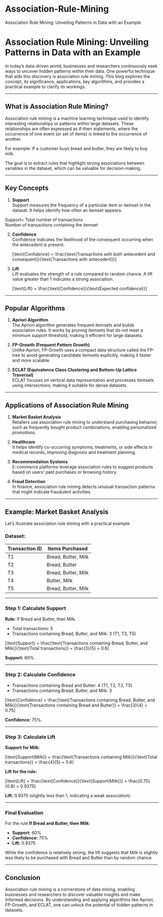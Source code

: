 # Association-Rule-Mining
Association Rule Mining: Unveiling Patterns in Data with an Example

# Association Rule Mining: Unveiling Patterns in Data with an Example

In today’s data-driven world, businesses and researchers continuously seek ways to uncover hidden patterns within their data. One powerful technique that aids this discovery is association rule mining. This blog explores the concept, its significance, applications, key algorithms, and provides a practical example to clarify its workings.

---

## What is Association Rule Mining?

Association rule mining is a machine learning technique used to identify interesting relationships or patterns within large datasets. These relationships are often expressed as if-then statements, where the occurrence of one event (or set of items) is linked to the occurrence of another.

For example:
If a customer buys bread and butter, they are likely to buy milk.

The goal is to extract rules that highlight strong associations between variables in the dataset, which can be valuable for decision-making.

---

## Key Concepts

1. **Support**  
   Support measures the frequency of a particular item or itemset in the dataset. It helps identify how often an itemset appears.

Support= 
Total number of transactions
Number of transactions containing the itemset

2. **Confidence**  
   Confidence indicates the likelihood of the consequent occurring when the antecedent is present.

   \[\text{Confidence} = \frac{\text{Transactions with both antecedent and consequent}}{\text{Transactions with antecedent}}\]

3. **Lift**  
   Lift evaluates the strength of a rule compared to random chance. A lift value greater than 1 indicates a strong association.

   \[\text{Lift} = \frac{\text{Confidence}}{\text{Expected confidence}}\]

---

## Popular Algorithms

1. **Apriori Algorithm**  
   The Apriori algorithm generates frequent itemsets and builds association rules. It works by pruning itemsets that do not meet a minimum support threshold, making it efficient for large datasets.

2. **FP-Growth (Frequent Pattern Growth)**  
   Unlike Apriori, FP-Growth uses a compact data structure called the FP-tree to avoid generating candidate itemsets explicitly, making it faster and more scalable.

3. **ECLAT (Equivalence Class Clustering and Bottom-Up Lattice Traversal)**  
   ECLAT focuses on vertical data representation and processes itemsets using intersections, making it suitable for dense datasets.

---

## Applications of Association Rule Mining

1. **Market Basket Analysis**  
   Retailers use association rule mining to understand purchasing behavior, such as frequently bought product combinations, enabling personalized promotions.

2. **Healthcare**  
   It helps identify co-occurring symptoms, treatments, or side effects in medical records, improving diagnosis and treatment planning.

3. **Recommendation Systems**  
   E-commerce platforms leverage association rules to suggest products based on users' past purchases or browsing history.

4. **Fraud Detection**  
   In finance, association rule mining detects unusual transaction patterns that might indicate fraudulent activities.

---

## Example: Market Basket Analysis

Let’s illustrate association rule mining with a practical example.

### Dataset:

| Transaction ID | Items Purchased          |
|----------------|--------------------------|
| T1             | Bread, Butter, Milk      |
| T2             | Bread, Butter            |
| T3             | Bread, Butter, Milk      |
| T4             | Butter, Milk             |
| T5             | Bread, Butter, Milk      |

---

### Step 1: Calculate Support

**Rule:** If Bread and Butter, then Milk.

- Total transactions: 5  
- Transactions containing Bread, Butter, and Milk: 3 (T1, T3, T5)

\[\text{Support} = \frac{\text{Transactions containing Bread, Butter, and Milk}}{\text{Total transactions}} = \frac{3}{5} = 0.6\]

**Support:** 60%.

---

### Step 2: Calculate Confidence

- Transactions containing Bread and Butter: 4 (T1, T2, T3, T5)  
- Transactions containing Bread, Butter, and Milk: 3

\[\text{Confidence} = \frac{\text{Transactions containing Bread, Butter, and Milk}}{\text{Transactions containing Bread and Butter}} = \frac{3}{4} = 0.75\]

**Confidence:** 75%.

---

### Step 3: Calculate Lift

**Support for Milk:**

\[\text{Support(Milk)} = \frac{\text{Transactions containing Milk}}{\text{Total transactions}} = \frac{4}{5} = 0.8\]

**Lift for the rule:**

\[\text{Lift} = \frac{\text{Confidence}}{\text{Support(Milk)}} = \frac{0.75}{0.8} = 0.9375\]

**Lift:** 0.9375 (slightly less than 1, indicating a weak association).

---

### Final Evaluation

For the rule **If Bread and Butter, then Milk**:

- **Support:** 60%
- **Confidence:** 75%
- **Lift:** 0.9375

While the confidence is relatively strong, the lift suggests that Milk is slightly less likely to be purchased with Bread and Butter than by random chance.

---

## Conclusion

Association rule mining is a cornerstone of data mining, enabling businesses and researchers to discover valuable insights and make informed decisions. By understanding and applying algorithms like Apriori, FP-Growth, and ECLAT, one can unlock the potential of hidden patterns in datasets.
